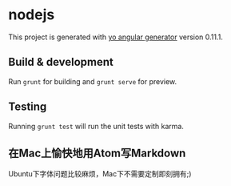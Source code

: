# nodejs

This project is generated with [yo angular generator](https://github.com/yeoman/generator-angular)
version 0.11.1.

## Build & development

Run `grunt` for building and `grunt serve` for preview.

## Testing

Running `grunt test` will run the unit tests with karma.

## 在Mac上愉快地用Atom写Markdown
Ubuntu下字体问题比较麻烦，Mac下不需要定制即刻拥有;)
